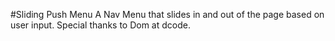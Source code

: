 #Sliding Push Menu
A Nav Menu that slides in and out of the page based on user input.
Special thanks to Dom at dcode.

